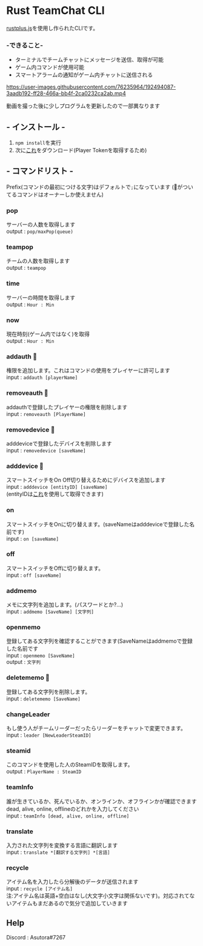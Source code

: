 # Rust TeamChat CLI
[rustplus.js](https://github.com/liamcottle/rustplus.js)を使用し作られたCLIです。
### -できること-
- ターミナルでチームチャットにメッセージを送信、取得が可能
- ゲーム内コマンドが使用可能  
- スマートアラームの通知がゲーム内チャットに送信される

https://user-images.githubusercontent.com/76235964/192494087-3aadb192-ff28-466a-bb4f-2ca0232ca2ab.mp4  

動画を撮った後に少しプログラムを更新したので一部異なります

## - インストール -
1. ``npm install``を実行
2. 次に[これ](https://github.com/AsutoraGG/getToken)をダウンロード(Player Tokenを取得するため)

## - コマンドリスト -
Prefix(コマンドの最初につける文字)はデフォルトで`;`になっています
(👑がついてるコマンドはオーナーしか使えません)

### pop
サーバーの人数を取得します  
output : ``pop/maxPop(queue)`` 

### teampop
チームの人数を取得します  
output : ``teampop``

### time 
サーバーの時間を取得します  
output : ``Hour : Min``

### now 
現在時刻(ゲーム内ではなく)を取得  
output : ``Hour : Min``

### addauth 👑
権限を追加します。これはコマンドの使用をプレイヤーに許可します  
input : ``addauth [playerName]``

### removeauth 👑
addauthで登録したプレイヤーの権限を削除します  
input : ``removeauth [PlayerName]``

### removedevice 👑
adddeviceで登録したデバイスを削除します  
input : ``removedevice [saveName]``

### adddevice 👑
スマートスイッチをOn Off切り替えるためにデバイスを追加します  
input : ``adddevice [entityID] [saveName]``  
(entityIDは[これ](https://github.com/AsutoraGG/getToken)を使用して取得できます)

### on
スマートスイッチをOnに切り替えます。(saveNameはadddeviceで登録した名前です)  
input : ``on [saveName]``

### off
スマートスイッチをOffに切り替えます。  
input : ``off [saveName]``

### addmemo 
メモに文字列を追加します。(パスワードとか?...)  
input : ``addmemo [SaveName] [文字列]``

### openmemo
登録してある文字列を確認することができます(SaveNameはaddmemoで登録した名前です  
input : ``openmemo [SaveName]``  
output : ``文字列``

### deletememo 👑
登録してある文字列を削除します。  
input : ``deletememo [SaveName]``  

### changeLeader
もし使う人がチームリーダーだったらリーダーをチャットで変更できます。  
input : ``leader [NewLeaderSteamID]``

### steamid
このコマンドを使用した人のSteamIDを取得します。  
output : ``PlayerName : SteamID``

### teamInfo
誰が生きているか、死んでいるか、オンラインか、オフラインかが確認できます  
dead, alive, online, offlineのどれかを入力してください  
input : ``teamInfo [dead, alive, online, offline]``  

### translate
入力された文字列を変換する言語に翻訳します  
input : ``translate *[翻訳する文字列] *[言語]``  

### recycle
アイテム名を入力したら分解後のデータが送信されます  
input : ``recycle [アイテム名]``  
注:アイテム名は英語+空白はなし(大文字小文字は関係ないです)。対応されてないアイテムもまだあるので気分で追加していきます  

## Help
Discord : Asutora#7267
